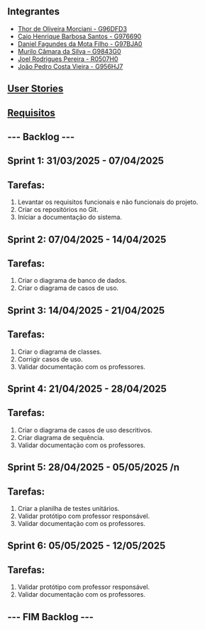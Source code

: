 ## Integrantes
- [Thor de Oliveira Morciani - G96DFD3](https://github.com/ThorMorciani)
- [Caio Henrique Barbosa Santos - G976690](https://github.com/CaioHennrique)
- [Daniel Fagundes da Mota Filho - G97BJA0](https://github.com/DANFAGUNDES0)
- [Murilo Câmara da Silva – G9843G0](https://github.com/MuriloCSilva)
- [Joel Rodrigues Pereira - R0507H0](https://github.com/JoelRP00)
- [João Pedro Costa Vieira - G956HJ7](https://github.com/JoaoPcvv)

## [User Stories](https://github.com/ThorMorciani/PimWeb/blob/main/Analise%20POO/User%20Stories.txt)

## [Requisitos](https://github.com/ThorMorciani/PimWeb/blob/main/Analise%20POO/Requisitos.txt)

## --- Backlog ---

## Sprint 1: 31/03/2025 - 07/04/2025
## Tarefas:
1. Levantar os requisitos funcionais e não funcionais do projeto.
2. Criar os repositórios no Git.
3. Iníciar a documentação do sistema.

## Sprint 2: 07/04/2025 - 14/04/2025
## Tarefas:
1. Criar o diagrama de banco de dados.
2. Criar o diagrama de casos de uso.

## Sprint 3: 14/04/2025 - 21/04/2025
## Tarefas:
1. Criar o diagrama de classes.
2. Corrigir casos de uso.
3. Validar documentação com os professores. 

## Sprint 4: 21/04/2025 - 28/04/2025
## Tarefas:
1. Criar o diagrama de casos de uso descritivos.
2. Criar diagrama de sequência.
3. Validar documentação com os professores.

## Sprint 5: 28/04/2025 - 05/05/2025 /n
## Tarefas:
1. Criar a planilha de testes unitários.
2. Validar protótipo com professor responsável.
3. Validar documentação com os professores.

## Sprint 6: 05/05/2025 - 12/05/2025
## Tarefas:
1. Validar protótipo com professor responsável.
2. Validar documentação com os professores.

## --- FIM Backlog ---